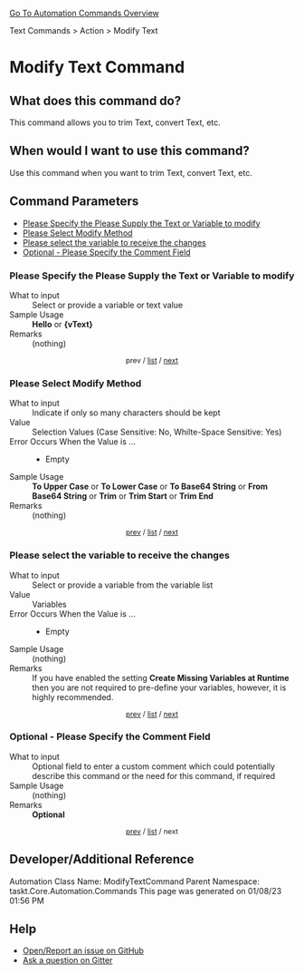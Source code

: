 <!--TITLE: Modify Text Command -->
<!-- SUBTITLE: a command in the Text Commands group. -->
[Go To Automation Commands Overview](/automation-commands.md)


Text Commands &gt; Action &gt; Modify Text


# Modify Text Command


## What does this command do?
This command allows you to trim Text, convert Text, etc.


## When would I want to use this command?
Use this command when you want to trim Text, convert Text, etc.


<a id="param_list"></a>
## Command Parameters
- [Please Specify the Please Supply the Text or Variable to modify](#param_0)
- [Please Select Modify Method](#param_1)
- [Please select the variable to receive the changes](#param_2)
- [Optional - Please Specify the Comment Field](#param_3)


<a id="param_0"></a>
### Please Specify the Please Supply the Text or Variable to modify


<dl>
<dt>What to input</dt><dd>Select or provide a variable or text value</dd>
<dt>Sample Usage</dt><dd><strong>Hello</strong> or <strong>{vText}</strong></dd>
<dt>Remarks</dt><dd>(nothing)</dd>
</dl>




<div style="font-size: 90%; text-align: center">


prev / [list](#param_list) / [next](#param_1)


</div>


<a id="param_1"></a>
### Please Select Modify Method


<dl>
<dt>What to input</dt><dd>Indicate if only so many characters should be kept</dd>
<dt>Value</dt><dd>Selection Values (Case Sensitive: No, Whilte-Space Sensitive: Yes)</dd>
<dt>Error Occurs When the Value is ...</dt><dd><ul>
<li>Empty</li>
</ul></dd>
<dt>Sample Usage</dt><dd><strong>To Upper Case</strong> or  <strong>To Lower Case</strong> or  <strong>To Base64 String</strong> or  <strong>From Base64 String</strong> or  <strong>Trim</strong> or  <strong>Trim Start</strong> or  <strong>Trim End</strong></dd>
<dt>Remarks</dt><dd>(nothing)</dd>
</dl>




<div style="font-size: 90%; text-align: center">


[prev](#param_1) / [list](#param_list) / [next](#param_2)


</div>


<a id="param_2"></a>
### Please select the variable to receive the changes


<dl>
<dt>What to input</dt><dd>Select or provide a variable from the variable list</dd>
<dt>Value</dt><dd>Variables</dd>
<dt>Error Occurs When the Value is ...</dt><dd><ul>
<li>Empty</li>
</ul></dd>
<dt>Sample Usage</dt><dd>(nothing)</dd>
<dt>Remarks</dt><dd>If you have enabled the setting <strong>Create Missing Variables at Runtime</strong> then you are not required to pre-define your variables, however, it is highly recommended.</dd>
</dl>




<div style="font-size: 90%; text-align: center">


[prev](#param_2) / [list](#param_list) / [next](#param_3)


</div>


<a id="param_3"></a>
### Optional - Please Specify the Comment Field


<dl>
<dt>What to input</dt><dd>Optional field to enter a custom comment which could potentially describe this command or the need for this command, if required</dd>
<dt>Sample Usage</dt><dd>(nothing)</dd>
<dt>Remarks</dt><dd><strong>Optional</strong><br></dd>
</dl>




<div style="font-size: 90%; text-align: center">


[prev](#param_3) / [list](#param_list) / next


</div>


## Developer/Additional Reference
Automation Class Name: ModifyTextCommand
Parent Namespace: taskt.Core.Automation.Commands
This page was generated on 01/08/23 01:56 PM


## Help
- [Open/Report an issue on GitHub](https://github.com/rcktrncn/taskt/issues/new)
- [Ask a question on Gitter](https://gitter.im/taskt-rpa/Lobby)
